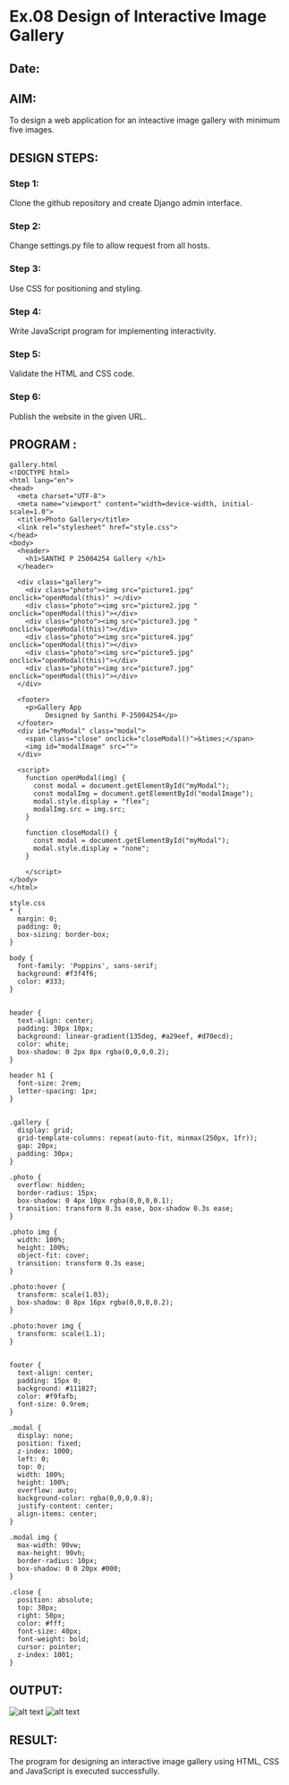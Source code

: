 # Ex.08 Design of Interactive Image Gallery
## Date:

## AIM:
To design a web application for an inteactive image gallery with minimum five images.

## DESIGN STEPS:

### Step 1:
Clone the github repository and create Django admin interface.

### Step 2:
Change settings.py file to allow request from all hosts.

### Step 3:
Use CSS for positioning and styling.

### Step 4:
Write JavaScript program for implementing interactivity.

### Step 5:
Validate the HTML and CSS code.

### Step 6:
Publish the website in the given URL.

## PROGRAM :
```
gallery.html
<!DOCTYPE html>
<html lang="en">
<head>
  <meta charset="UTF-8">
  <meta name="viewport" content="width=device-width, initial-scale=1.0">
  <title>Photo Gallery</title>
  <link rel="stylesheet" href="style.css">
</head>
<body>
  <header>
    <h1>SANTHI P 25004254 Gallery </h1>
  </header>

  <div class="gallery">
    <div class="photo"><img src="picture1.jpg" onclick="openModal(this)" ></div>
    <div class="photo"><img src="picture2.jpg "  onclick="openModal(this)"></div>
    <div class="photo"><img src="picture3.jpg "  onclick="openModal(this)"></div>
    <div class="photo"><img src="picture4.jpg"  onclick="openModal(this)"></div>
    <div class="photo"><img src="picture5.jpg"  onclick="openModal(this)"></div>
    <div class="photo"><img src="picture7.jpg"  onclick="openModal(this)"></div>
  </div>

  <footer>
    <p>Gallery App 
         Designed by Santhi P-25004254</p>
  </footer>
  <div id="myModal" class="modal">
    <span class="close" onclick="closeModal()">&times;</span>
    <img id="modalImage" src="">
  </div>

  <script>
    function openModal(img) {
      const modal = document.getElementById("myModal");
      const modalImg = document.getElementById("modalImage");
      modal.style.display = "flex";
      modalImg.src = img.src;
    }

    function closeModal() {
      const modal = document.getElementById("myModal");
      modal.style.display = "none";
    }
     
    </script>
</body>
</html>

style.css
* {
  margin: 0;
  padding: 0;
  box-sizing: border-box;
}

body {
  font-family: 'Poppins', sans-serif;
  background: #f3f4f6;
  color: #333;
}

 
header {
  text-align: center;
  padding: 30px 10px;
  background: linear-gradient(135deg, #a29eef, #d70ecd);
  color: white;
  box-shadow: 0 2px 8px rgba(0,0,0,0.2);
}

header h1 {
  font-size: 2rem;
  letter-spacing: 1px;
}

 
.gallery {
  display: grid;
  grid-template-columns: repeat(auto-fit, minmax(250px, 1fr));
  gap: 20px;
  padding: 30px;
}

.photo {
  overflow: hidden;
  border-radius: 15px;
  box-shadow: 0 4px 10px rgba(0,0,0,0.1);
  transition: transform 0.3s ease, box-shadow 0.3s ease;
}

.photo img {
  width: 100%;
  height: 100%;
  object-fit: cover;
  transition: transform 0.3s ease;
}

.photo:hover {
  transform: scale(1.03);
  box-shadow: 0 8px 16px rgba(0,0,0,0.2);
}

.photo:hover img {
  transform: scale(1.1);
}

 
footer {
  text-align: center;
  padding: 15px 0;
  background: #111827;
  color: #f9fafb;
  font-size: 0.9rem;
}
 
.modal {
  display: none; 
  position: fixed; 
  z-index: 1000; 
  left: 0;
  top: 0;
  width: 100%; 
  height: 100%; 
  overflow: auto; 
  background-color: rgba(0,0,0,0.8); 
  justify-content: center;
  align-items: center;
}

.modal img {
  max-width: 90vw;
  max-height: 90vh;
  border-radius: 10px;
  box-shadow: 0 0 20px #000;
}

.close {
  position: absolute;
  top: 30px;
  right: 50px;
  color: #fff;
  font-size: 40px;
  font-weight: bold;
  cursor: pointer;
  z-index: 1001;
}
```
## OUTPUT:
![alt text](<Screenshot (40).png>)
![alt text](<Screenshot (39).png>)

## RESULT:
The program for designing an interactive image gallery using HTML, CSS and JavaScript is executed successfully.
